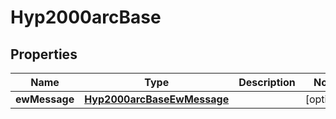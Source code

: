 

# Hyp2000arcBase


## Properties

| Name | Type | Description | Notes |
|------------ | ------------- | ------------- | -------------|
|**ewMessage** | [**Hyp2000arcBaseEwMessage**](Hyp2000arcBaseEwMessage.md) |  |  [optional] |



